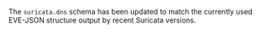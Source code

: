 The `suricata.dns` schema has been updated  to match the currently used
EVE-JSON structure output by recent Suricata versions.